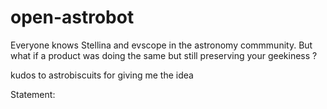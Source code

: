 # open-astrobot

Everyone knows Stellina and evscope in the astronomy commmunity. But what if a product was doing the same but still preserving your geekiness ?

kudos to astrobiscuits for giving me the idea

Statement: 


